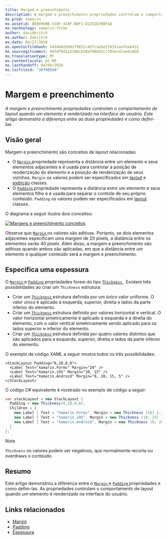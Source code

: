 ```yaml
---
title: Margem e preenchimento
description: A margem e preenchimento propriedades controlam o comportamento de layout quando um elemento é renderizado na interface do usuário. Este artigo demonstra a diferença entre as duas propriedades e como defini-las.
ms.prod: xamarin
ms.assetid: BEB096BB-51DF-410F-B0F1-D235287B0F4A
ms.technology: xamarin-forms
author: davidbritch
ms.author: dabritch
ms.date: 04/27/2016
ms.openlocfilehash: 545468d3b02f9651c45fcaebe159351aafea6432
ms.sourcegitcommit: 945df041e2180cb20af08b83cc703ecd1aedc6b0
ms.translationtype: MT
ms.contentlocale: pt-BR
ms.lasthandoff: 04/04/2018
ms.locfileid: "30790594"
---
```

# <a name="margin-and-padding"></a>Margem e preenchimento

_A margem e preenchimento propriedades controlam o comportamento de layout quando um elemento é renderizado na interface do usuário. Este artigo demonstra a diferença entre as duas propriedades e como defini-las._

## <a name="overview"></a>Visão geral

Margem e preenchimento são conceitos de layout relacionadas:

- O [ `Margin` ](https://developer.xamarin.com/api/property/Xamarin.Forms.View.Margin/) propriedade representa a distância entre um elemento e seus elementos adjacentes e é usada para controlar a posição de renderização do elemento e a posição de renderização de seus vizinhos. `Margin` os valores podem ser especificados em [layout](~/xamarin-forms/user-interface/controls/layouts.md) e [exibição](~/xamarin-forms/user-interface/controls/views.md) classes.
- O [ `Padding` ](https://developer.xamarin.com/api/property/Xamarin.Forms.Layout.Padding/) propriedade representa a distância entre um elemento e seus elementos filho e é usada para separar o controle de seu próprio conteúdo. `Padding` os valores podem ser especificados em [layout](~/xamarin-forms/user-interface/controls/layouts.md) classes.

O diagrama a seguir ilustra dois conceitos:

[![](margin-and-padding-images/margins-and-padding-sml.png "Margens e preenchimento conceitos")](margin-and-padding-images/margins-and-padding.png#lightbox "margens e preenchimento conceitos")

Observe que [ `Margin` ](https://developer.xamarin.com/api/property/Xamarin.Forms.View.Margin/) os valores são aditivas. Portanto, se dois elementos adjacentes especificam uma margem de 20 pixels, a distância entre os elementos serão 40 pixels. Além disso, a margem e preenchimento são aditivas quando ambos são aplicadas, em que a distância entre um elemento e qualquer conteúdo será a margem e preenchimento.

## <a name="specifying-a-thickness"></a>Especifica uma espessura

O [ `Margin` ](https://developer.xamarin.com/api/property/Xamarin.Forms.View.Margin/) e [ `Padding` ](https://developer.xamarin.com/api/property/Xamarin.Forms.Layout.Padding/) propriedades forem do tipo [ `Thickness` ](https://developer.xamarin.com/api/type/Xamarin.Forms.Thickness/). Existem três possibilidades ao criar um `Thickness` estrutura:

- Criar um [ `Thickness` ](https://developer.xamarin.com/api/type/Xamarin.Forms.Thickness/) estrutura definida por um único valor uniforme. O valor único é aplicado à esquerda, superior, direita e lados da parte inferior do elemento.
- Criar um [ `Thickness` ](https://developer.xamarin.com/api/type/Xamarin.Forms.Thickness/) estrutura definido por valores horizontal e vertical. O valor horizontal simetricamente é aplicado à esquerda e à direita do elemento, com o valor vertical simetricamente sendo aplicado para os lados superior e inferior do elemento.
- Criar um [ `Thickness` ](https://developer.xamarin.com/api/type/Xamarin.Forms.Thickness/) estrutura definida por quatro valores distintos que são aplicados para a esquerda, superior, direita e lados da parte inferior do elemento.

O exemplo de código XAML a seguir mostra todos os três possibilidades:

```xaml
<StackLayout Padding="0,20,0,0">
  <Label Text="Xamarin.Forms" Margin="20" />
  <Label Text="Xamarin.iOS" Margin="10, 15" />
  <Label Text="Xamarin.Android" Margin="0, 20, 15, 5" />
</StackLayout>
```

O código C# equivalente é mostrado no exemplo de código a seguir:

```csharp
var stackLayout = new StackLayout {
  Padding = new Thickness(0,20,0,0),
  Children = {
    new Label { Text = "Xamarin.Forms", Margin = new Thickness (20) },
    new Label { Text = "Xamarin.iOS", Margin = new Thickness (10, 25) },
    new Label { Text = "Xamarin.Android", Margin = new Thickness (0, 20, 15, 5) }
  }
};
```

> [!NOTE]
> `Thickness` os valores podem ser negativos, que normalmente recorta ou overdraws o conteúdo.

## <a name="summary"></a>Resumo

Este artigo demonstrou a diferença entre o [ `Margin` ](https://developer.xamarin.com/api/property/Xamarin.Forms.View.Margin/) e [ `Padding` ](https://developer.xamarin.com/api/property/Xamarin.Forms.Layout.Padding/) propriedades e como defini-las. As propriedades controlam o comportamento de layout quando um elemento é renderizado na interface do usuário.


## <a name="related-links"></a>Links relacionados

- [Margin](https://developer.xamarin.com/api/property/Xamarin.Forms.View.Margin/)
- [Padding](https://developer.xamarin.com/api/property/Xamarin.Forms.Layout.Padding/)
- [Espessura](https://developer.xamarin.com/api/type/Xamarin.Forms.Thickness/)
